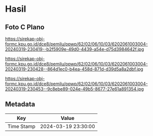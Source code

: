# Hasil

## Foto C Plano

https://sirekap-obj-formc.kpu.go.id/dce8/pemilu/ppwp/62/02/06/10/03/6202061003004-20240319-230419--b2f5909e-49d0-4439-a54e-d75d3984642f.jpg

https://sirekap-obj-formc.kpu.go.id/dce8/pemilu/ppwp/62/02/06/10/03/6202061003004-20240319-230428--864d1ec0-b4ea-458d-871d-d39d5a8a2dbf.jpg

https://sirekap-obj-formc.kpu.go.id/dce8/pemilu/ppwp/62/02/06/10/03/6202061003004-20240319-230453--9c8ebe89-024e-49b5-8677-27e61a891354.jpg


## Metadata

| Key        | Value               |
| ---------- | ------------------- |
| Time Stamp | 2024-03-19 23:30:00 |



